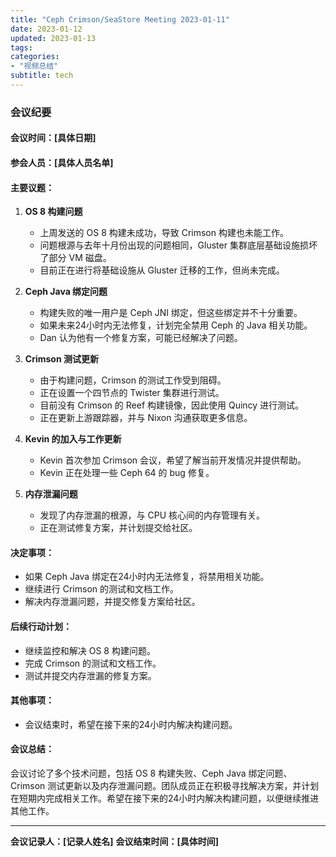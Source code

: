 ```yaml
---
title: "Ceph Crimson/SeaStore Meeting 2023-01-11"
date: 2023-01-12
updated: 2023-01-13
tags:
categories:
- "视频总结"
subtitle: tech
---
```



### 会议纪要

#### 会议时间：[具体日期]
#### 参会人员：[具体人员名单]

#### 主要议题：
1. **OS 8 构建问题**
   - 上周发送的 OS 8 构建未成功，导致 Crimson 构建也未能工作。
   - 问题根源与去年十月份出现的问题相同，Gluster 集群底层基础设施损坏了部分 VM 磁盘。
   - 目前正在进行将基础设施从 Gluster 迁移的工作，但尚未完成。

2. **Ceph Java 绑定问题**
   - 构建失败的唯一用户是 Ceph JNI 绑定，但这些绑定并不十分重要。
   - 如果未来24小时内无法修复，计划完全禁用 Ceph 的 Java 相关功能。
   - Dan 认为他有一个修复方案，可能已经解决了问题。

3. **Crimson 测试更新**
   - 由于构建问题，Crimson 的测试工作受到阻碍。
   - 正在设置一个四节点的 Twister 集群进行测试。
   - 目前没有 Crimson 的 Reef 构建镜像，因此使用 Quincy 进行测试。
   - 正在更新上游跟踪器，并与 Nixon 沟通获取更多信息。

4. **Kevin 的加入与工作更新**
   - Kevin 首次参加 Crimson 会议，希望了解当前开发情况并提供帮助。
   - Kevin 正在处理一些 Ceph 64 的 bug 修复。

5. **内存泄漏问题**
   - 发现了内存泄漏的根源，与 CPU 核心间的内存管理有关。
   - 正在测试修复方案，并计划提交给社区。

#### 决定事项：
- 如果 Ceph Java 绑定在24小时内无法修复，将禁用相关功能。
- 继续进行 Crimson 的测试和文档工作。
- 解决内存泄漏问题，并提交修复方案给社区。

#### 后续行动计划：
- 继续监控和解决 OS 8 构建问题。
- 完成 Crimson 的测试和文档工作。
- 测试并提交内存泄漏的修复方案。

#### 其他事项：
- 会议结束时，希望在接下来的24小时内解决构建问题。

#### 会议总结：
会议讨论了多个技术问题，包括 OS 8 构建失败、Ceph Java 绑定问题、Crimson 测试更新以及内存泄漏问题。团队成员正在积极寻找解决方案，并计划在短期内完成相关工作。希望在接下来的24小时内解决构建问题，以便继续推进其他工作。

---

**会议记录人：[记录人姓名]**
**会议结束时间：[具体时间]**